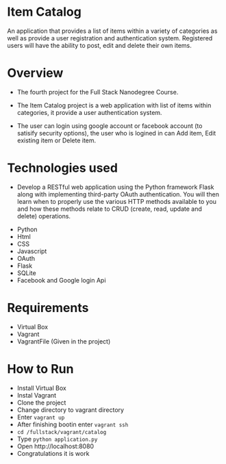 # Item Catalog

An application that provides a list of items within a variety of categories as well as provide a user registration and authentication system. Registered users will have the ability to post, edit and delete their own items.

# Overview
* The fourth project for the Full Stack Nanodegree Course.

* The Item Catalog project is a web application with list of items within categories, it provide a user authentication system.

* The user can login using google account or facebook account (to satisify security options), the user who is logined in can Add item, Edit existing item or Delete item.

# Technologies used

* Develop a RESTful web application using the Python framework Flask along with implementing third-party OAuth authentication. You will then learn when to properly use the various HTTP methods available to you and how these methods relate to CRUD (create, read, update and delete) operations.

- Python
- Html
- CSS
- Javascript
- OAuth
- Flask
- SQLite
- Facebook and Google login Api

# Requirements
- Virtual Box
- Vagrant
- VagrantFile (Given in the project)


# How to Run
- Install Virtual Box
- Instal Vagrant
- Clone the project
- Change directory to vagrant directory
- Enter ```vagrant up```
- After finishing bootin enter ```vagrant ssh```
- ```cd /fullstack/vagrant/catalog```
- Type ```python application.py```
- Open http://localhost:8080
- Congratulations it is work
